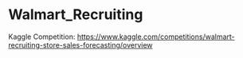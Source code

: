 # Walmart_Recruiting
Kaggle Competition: https://www.kaggle.com/competitions/walmart-recruiting-store-sales-forecasting/overview 
